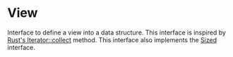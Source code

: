 # View

Interface to define a view into a data structure. This interface is inspired by [Rust's Iterator::collect](https://doc.rust-lang.org/std/iter/trait.Iterator.html#method.collect) method. This interface also implements the [Sized](/docs/en-UK/collections/sized.md) interface.